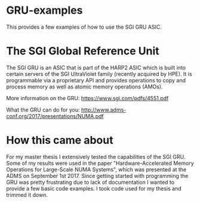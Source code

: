 # GRU-examples

This provides a few examples of how to use the SGI GRU ASIC.

# The SGI Global Reference Unit

The SGI GRU is an ASIC that is part of the HARP2 ASIC which is built into certain servers of the SGI UltraViolet family (recently acquired by HPE). It is programmable via a proprietary API and provides operations to copy and process memory as well as atomic memory operations (AMOs).

More information on the GRU: https://www.sgi.com/pdfs/4551.pdf

What the GRU can do for you: http://www.adms-conf.org/2017/presentations/NUMA.pdf

# How this came about

For my master thesis I extensively tested the capabilities of the SGI GRU. Some of my results were used in the paper "Hardware-Accelerated Memory Operations for Large-Scale NUMA Systems", which was presented at the ADMS on September 1st 2017. 
Since getting started with programming the GRU was pretty frustrating due to lack of documentation I wanted to provide a few basic code examples. I took code used for my thesis and trimmed it down.
